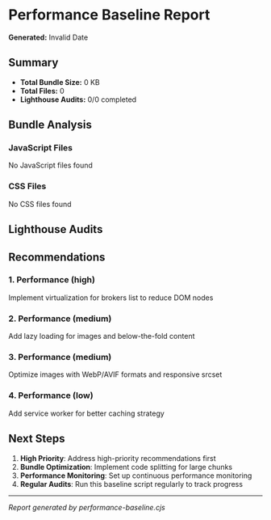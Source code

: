 # Performance Baseline Report

**Generated:** Invalid Date

## Summary

- **Total Bundle Size:** 0 KB
- **Total Files:** 0
- **Lighthouse Audits:** 0/0 completed

## Bundle Analysis

### JavaScript Files
No JavaScript files found

### CSS Files
No CSS files found

## Lighthouse Audits



## Recommendations

### 1. Performance (high)

Implement virtualization for brokers list to reduce DOM nodes




### 2. Performance (medium)

Add lazy loading for images and below-the-fold content




### 3. Performance (medium)

Optimize images with WebP/AVIF formats and responsive srcset




### 4. Performance (low)

Add service worker for better caching strategy





## Next Steps

1. **High Priority**: Address high-priority recommendations first
2. **Bundle Optimization**: Implement code splitting for large chunks
3. **Performance Monitoring**: Set up continuous performance monitoring
4. **Regular Audits**: Run this baseline script regularly to track progress

---
*Report generated by performance-baseline.cjs*
